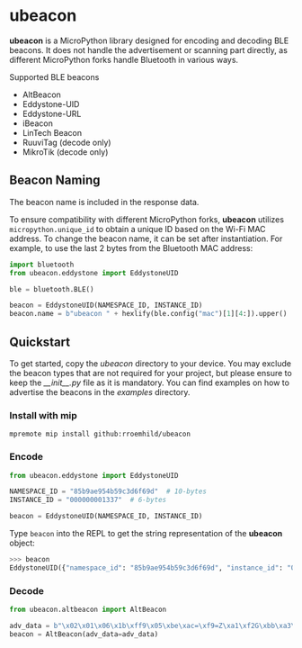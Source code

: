 # ubeacon

__ubeacon__ is a MicroPython library designed for encoding and decoding BLE beacons. It does not handle the advertisement or scanning part directly, as different MicroPython forks handle Bluetooth in various ways.

Supported BLE beacons

* AltBeacon
* Eddystone-UID
* Eddystone-URL
* iBeacon
* LinTech Beacon
* RuuviTag (decode only)
* MikroTik (decode only)


## Beacon Naming

The beacon name is included in the response data.

To ensure compatibility with different MicroPython forks, __ubeacon__ utilizes `micropython.unique_id` to obtain a unique ID based on the Wi-Fi MAC address. To change the beacon name, it can be set after instantiation. For example, to use the last 2 bytes from the Bluetooth MAC address:

```python
import bluetooth
from ubeacon.eddystone import EddystoneUID

ble = bluetooth.BLE()

beacon = EddystoneUID(NAMESPACE_ID, INSTANCE_ID)
beacon.name = b"ubeacon " + hexlify(ble.config("mac")[1][4:]).upper()
```


## Quickstart

To get started, copy the *ubeacon* directory to your device. You may exclude the beacon types that are not required for your project, but please ensure to keep the *\_\_init\_\_.py* file as it is mandatory. You can find examples on how to advertise the beacons in the *examples* directory.

### Install with mip

```
mpremote mip install github:rroemhild/ubeacon
```

### Encode

```python
from ubeacon.eddystone import EddystoneUID

NAMESPACE_ID = "85b9ae954b59c3d6f69d"  # 10-bytes
INSTANCE_ID = "000000001337"  # 6-bytes

beacon = EddystoneUID(NAMESPACE_ID, INSTANCE_ID)
```

Type `beacon` into the REPL to get the string representation of the __ubeacon__ object:


```python
>>> beacon
EddystoneUID({"namespace_id": "85b9ae954b59c3d6f69d", "instance_id": "000000001337", "reference_rssi": -70})
```

### Decode

```python
from ubeacon.altbeacon import AltBeacon

adv_data = b"\x02\x01\x06\x1b\xff9\x05\xbe\xac=\xf9=Z\xa1\xf2G\xbb\xa3\xcf>I\xe6\xa8\x9b\xb6\x00\x11\x00*\xbb#"
beacon = AltBeacon(adv_data=adv_data)
```
